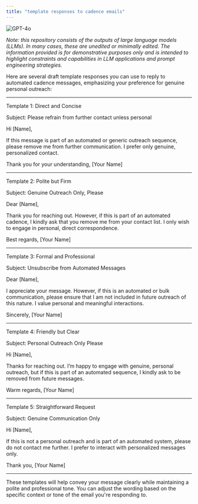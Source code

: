 ```yaml
---
title: "template responses to cadence emails"
---
```

![GPT-4o](https://img.shields.io/badge/GPT--4o-3333FF?style=for-the-badge&logo=openai&logoColor=white)



*Note: this repository consists of the outputs of large language models (LLMs). In many cases, these are unedited or minimally edited. The information provided is for demonstrative purposes only and is intended to highlight constraints and capabilities in LLM applications and prompt engineering strategies.*


Here are several draft template responses you can use to reply to automated cadence messages, emphasizing your preference for genuine personal outreach:


---

Template 1: Direct and Concise

Subject: Please refrain from further contact unless personal

Hi [Name],

If this message is part of an automated or generic outreach sequence, please remove me from further communication. I prefer only genuine, personalized contact.

Thank you for your understanding,
[Your Name]


---

Template 2: Polite but Firm

Subject: Genuine Outreach Only, Please

Dear [Name],

Thank you for reaching out. However, if this is part of an automated cadence, I kindly ask that you remove me from your contact list. I only wish to engage in personal, direct correspondence.

Best regards,
[Your Name]


---

Template 3: Formal and Professional

Subject: Unsubscribe from Automated Messages

Dear [Name],

I appreciate your message. However, if this is an automated or bulk communication, please ensure that I am not included in future outreach of this nature. I value personal and meaningful interactions.

Sincerely,
[Your Name]


---

Template 4: Friendly but Clear

Subject: Personal Outreach Only Please

Hi [Name],

Thanks for reaching out. I’m happy to engage with genuine, personal outreach, but if this is part of an automated sequence, I kindly ask to be removed from future messages.

Warm regards,
[Your Name]


---

Template 5: Straightforward Request

Subject: Genuine Communication Only

Hi [Name],

If this is not a personal outreach and is part of an automated system, please do not contact me further. I prefer to interact with personalized messages only.

Thank you,
[Your Name]


---

These templates will help convey your message clearly while maintaining a polite and professional tone. You can adjust the wording based on the specific context or tone of the email you're responding to.

